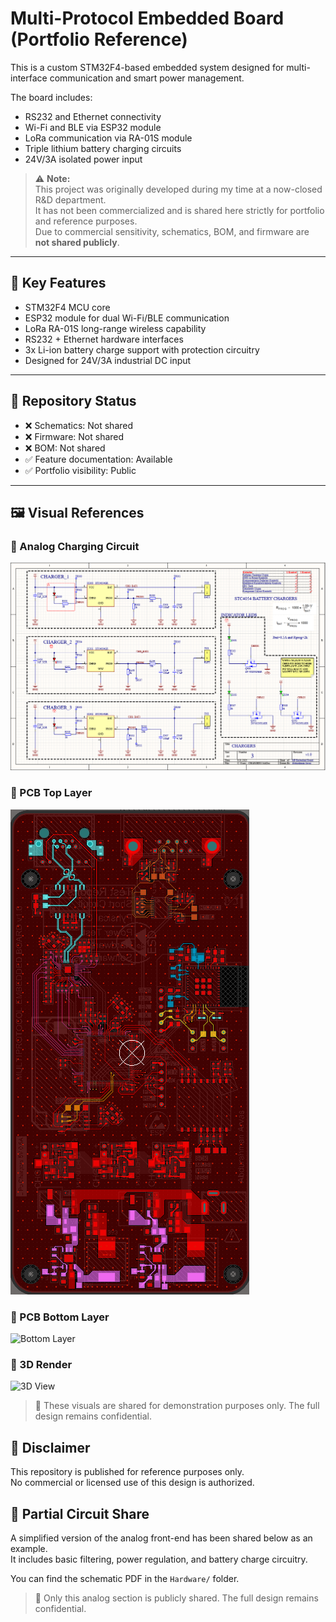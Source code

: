 # Multi-Protocol Embedded Board (Portfolio Reference)

This is a custom STM32F4-based embedded system designed for multi-interface communication and smart power management.

The board includes:

- RS232 and Ethernet connectivity
- Wi-Fi and BLE via ESP32 module
- LoRa communication via RA-01S module
- Triple lithium battery charging circuits
- 24V/3A isolated power input

> ⚠️ **Note:**  
> This project was originally developed during my time at a now-closed R&D department.  
> It has not been commercialized and is shared here strictly for portfolio and reference purposes.  
> Due to commercial sensitivity, schematics, BOM, and firmware are **not shared publicly**.

---

## 🔧 Key Features

- STM32F4 MCU core
- ESP32 module for dual Wi-Fi/BLE communication
- LoRa RA-01S long-range wireless capability
- RS232 + Ethernet hardware interfaces
- 3x Li-ion battery charge support with protection circuitry
- Designed for 24V/3A industrial DC input

---

## 📎 Repository Status

- ❌ Schematics: Not shared
- ❌ Firmware: Not shared
- ❌ BOM: Not shared
- ✅ Feature documentation: Available
- ✅ Portfolio visibility: Public

---

## 🖼️ Visual References

### 🔹 Analog Charging Circuit
![Analog Charging Circuit](Hardware/Charger_Schmeatics.png)

### 🔹 PCB Top Layer
![Top Layer](Hardware/pcb_top_layer.png)

### 🔹 PCB Bottom Layer
![Bottom Layer](Hardware/pcb_bottom_layer.png)

### 🔹 3D Render
![3D View](Hardware/pcb_3D.png)

> 📝 These visuals are shared for demonstration purposes only. The full design remains confidential.


## 📌 Disclaimer

This repository is published for reference purposes only.  
No commercial or licensed use of this design is authorized.

## 🧩 Partial Circuit Share

A simplified version of the analog front-end has been shared below as an example.  
It includes basic filtering, power regulation, and battery charge circuitry.

You can find the schematic PDF in the `Hardware/` folder.

> 📝 Only this analog section is publicly shared. The full design remains confidential.
